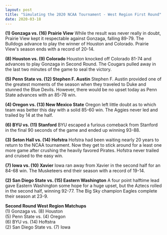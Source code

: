 ```yaml
---
layout: post
title: "Simulating the 2020 NCAA Tournament - West Region First Round"
date: 2020-03-18
---
```


**(1) Gonzaga vs. (16) Prairie View**
While the result was never really in doubt, Prairie View kept it respectable against Gonzaga, falling 89-79. The Bulldogs advance to play the winner of Houston and Colorado. Prairie View's season ends with a record of 20-14.  

**(8) Houston vs. (9) Colorado**
Houston knocked off Colorado 81-74 and advances to play Gonzaga in Second Round. The Cougars pulled away in the last two minutes of the game to seal the victory.  

**(5) Penn State vs. (12) Stephen F. Austin**
Stephen F. Austin provided one of the greatest moments of the season when they traveled to Duke and stunned the Blue Devils. However, there would be no upset today as Penn State advances with an 85-78 win.  

**(4) Oregon vs. (13) New Mexico State**
Oregon left little doubt as to which team was better this day with a solid 85-60 win. The Aggies never led and trailed by 14 at the half.  

**(6) BYU vs. (11) Stanford**
BYU escaped a furious comeback from Stanford in the final 90 seconds of the game and ended up winning 93-88. 

**(3) Seton Hall vs. (14) Hofstra**
Hofstra had been waiting nearly 20 years to return to the NCAA tournament. Now they get to stick around for a least one more game after crushing the heavily favored Pirates. Hofstra never trailed and cruised to the easy win.

**(7) Iowa vs. (10) Xavier**
Iowa ran away from Xavier in the second half for an 84-68 win. The Musketeers end their season with a record of 19-14.

**(2) San Diego State vs. (15) Eastern Washington**
A four point halftime lead gave Eastern Washington some hope for a huge upset, but the Aztecs rolled in the second half, winning 92-77. The Big Sky champion Eagles complete their season at 23-9. 

**Second Round West Region Matchups**  
(1) Gonzaga vs. (8) Houston  
(5) Penn State vs. (4) Oregon  
(6) BYU vs. (14) Hoftstra  
(2) San Diego State vs. (7) Iowa  
